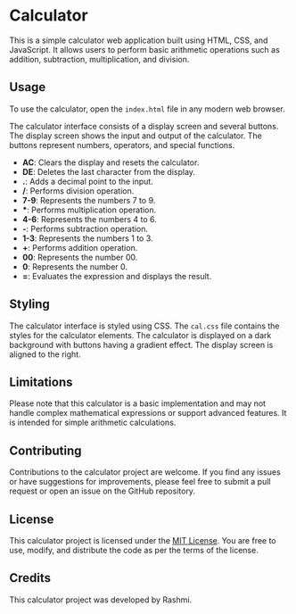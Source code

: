 # Calculator

This is a simple calculator web application built using HTML, CSS, and JavaScript. It allows users to perform basic arithmetic operations such as addition, subtraction, multiplication, and division.

## Usage

To use the calculator, open the `index.html` file in any modern web browser.

The calculator interface consists of a display screen and several buttons. The display screen shows the input and output of the calculator. The buttons represent numbers, operators, and special functions.

- **AC**: Clears the display and resets the calculator.
- **DE**: Deletes the last character from the display.
- **.**: Adds a decimal point to the input.
- **/**: Performs division operation.
- **7-9**: Represents the numbers 7 to 9.
- **\***: Performs multiplication operation.
- **4-6**: Represents the numbers 4 to 6.
- **-**: Performs subtraction operation.
- **1-3**: Represents the numbers 1 to 3.
- **+**: Performs addition operation.
- **00**: Represents the number 00.
- **0**: Represents the number 0.
- **=**: Evaluates the expression and displays the result.

## Styling

The calculator interface is styled using CSS. The `cal.css` file contains the styles for the calculator elements. The calculator is displayed on a dark background with buttons having a gradient effect. The display screen is aligned to the right.

## Limitations

Please note that this calculator is a basic implementation and may not handle complex mathematical expressions or support advanced features. It is intended for simple arithmetic calculations.

## Contributing

Contributions to the calculator project are welcome. If you find any issues or have suggestions for improvements, please feel free to submit a pull request or open an issue on the GitHub repository.

## License

This calculator project is licensed under the [MIT License](LICENSE). You are free to use, modify, and distribute the code as per the terms of the license.

## Credits

This calculator project was developed by Rashmi.
